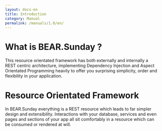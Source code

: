 ```yaml
---
layout: docs-en
title: Introduction
category: Manual
permalink: /manuals/1.0/en/
---
```


# What is BEAR.Sunday ? #

This resource orientated framework has both externally and internally a REST centric architecture,
implementing Dependency Injection and Aspect Orientated Programming heavily to offer you surprising simplicity, order and flexibility in your application.

# Resource Orientated Framework

In BEAR.Sunday everything is a REST resource which leads to far simpler design and extensibility. Interactions with your database, services and even pages and sections of your app all sit comfortably in a resource which can be consumed or rendered at will.

